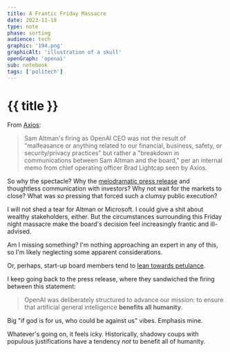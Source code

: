 ```yaml
---
title: A Frantic Friday Massacre
date: 2023-11-18
type: note
phase: sorting
audience: tech
graphic: '194.png'
graphicAlt: 'illustration of a skull'
openGraph: 'openai'
sub: notebook
tags: ['politech']
---
```

# {{ title }}

From [Axios](https://www.axios.com/2023/11/18/openai-memo-altman-firing-malfeasance-communications-breakdown):
> Sam Altman's firing as OpenAI CEO was not the result of "malfeasance or anything related to our financial, business, safety, or security/privacy practices" but rather a "breakdown in communications between Sam Altman and the board," per an internal memo from chief operating officer Brad Lightcap seen by Axios.

So why the spectacle? Why the [melodramatic press release](https://openai.com/blog/openai-announces-leadership-transition) and thoughtless communication with investors? Why not wait for the markets to close? What was *so* pressing that forced such a clumsy public execution?

I will not shed a tear for Altman or Microsoft. I could give a shit about wealthy stakeholders, either. But the circumstances surrounding this Friday night massacre make the board's decision feel increasingly frantic and ill-advised. 

Am I missing something? I'm nothing approaching an expert in any of this, so I'm likely neglecting some apparent considerations. 

Or, perhaps, start-up board members tend to [lean towards petulance](https://reactionwheel.net/2021/11/your-boards-of-directors-is-probably-going-to-fire-you.html). 

I keep going back to the press release, where they sandwiched the firing between this statement:

> OpenAI was deliberately structured to advance our mission: to ensure that artificial general intelligence **benefits all humanity**. 

Big "if god is for us, who could be against us" vibes. Emphasis mine. 

Whatever's going on, it feels icky. Historically, shadowy coups with populous justifications have a tendency *not* to benefit all of humanity. 

